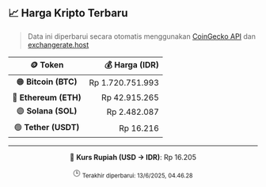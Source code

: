 

<!-- HARGA_KRIPTO -->
## 📈 Harga Kripto Terbaru

> Data ini diperbarui secara otomatis menggunakan [CoinGecko API](https://www.coingecko.com/) dan [exchangerate.host](https://exchangerate.host/)

<div align="center">

| 🪙 Token | 💰 Harga (IDR) |
|:------:|---------------:|
| 🟠 **Bitcoin (BTC)**   | Rp 1.720.751.993 |
| 🔵 **Ethereum (ETH)**  | Rp 42.915.265 |
| 🟣 **Solana (SOL)**    | Rp 2.482.087 |
| 🟢 **Tether (USDT)**   | Rp 16.216 |

---

💱 **Kurs Rupiah (USD → IDR)**: Rp 16.205

🕒 <sub>Terakhir diperbarui: 13/6/2025, 04.46.28</sub>

</div>
<!-- /HARGA_KRIPTO -->